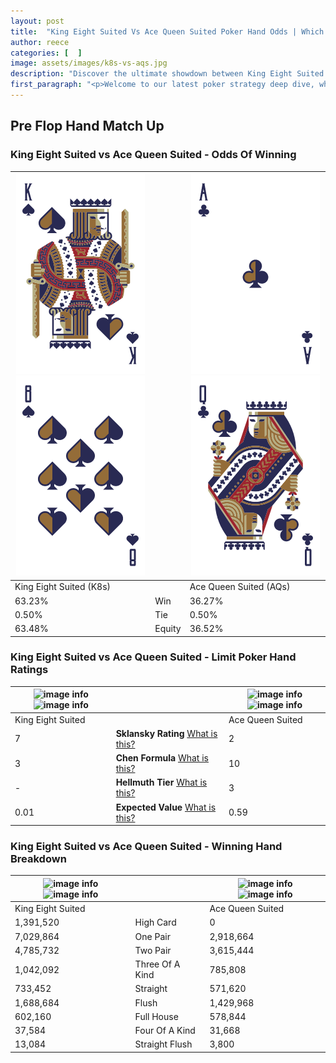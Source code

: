 ```yaml
---
layout: post
title:  "King Eight Suited Vs Ace Queen Suited Poker Hand Odds | Which Is The Better Hand In Poker? A Complete Guide"
author: reece
categories: [  ]
image: assets/images/k8s-vs-aqs.jpg
description: "Discover the ultimate showdown between King Eight Suited and Ace Queen Suited in poker! Uncover the odds, strategies, and scenarios where one hand triumphs over the other. Get ready to up your poker game with this thrilling analysis."
first_paragraph: "<p>Welcome to our latest poker strategy deep dive, where we're pitting two distinct hands against each other in a high-stakes showdown: King Eight Suited vs Ace Queen Suited.</p><p>In the dynamic world of poker, every decision counts, and knowing which hand holds the upper hand is key to your success at the table.</p><p>In this article, we'll dissect these two hands, explore the scenarios where one dominates the other, and equip you with the knowledge to make strategic choices that can tip the odds in your favor.</p><p>Get ready to unravel the intriguing dynamics of these poker hands and elevate your game to new heights.</p>"
---
```




[comment]: # (sp0)

## Pre Flop Hand Match Up

<div class="table hand-ratings" markdown="1"> 



### King Eight Suited vs Ace Queen Suited - Odds Of Winning


    
| ![image info](assets/images/hand1/k.png) ![image info](assets/images/hand1/8.png) |  | ![image info](assets/images/hand2/a.png) ![image info](assets/images/hand2/q.png) |
| -------- | -------- | -------- |
| King Eight Suited (K8s) |  | Ace Queen Suited (AQs) |
| 63.23% | Win | 36.27% |
| 0.50% | Tie | 0.50% |
| 63.48% | Equity | 36.52% |




[comment]: # (sp1)



### King Eight Suited vs Ace Queen Suited - Limit Poker Hand Ratings


    
| ![image info](https://www.riverpairs.com/assets/images/hand1/k.png) ![image info](https://www.riverpairs.com/assets/images/hand1/8.png) |  | ![image info](https://www.riverpairs.com/assets/images/hand2/a.png) ![image info](https://www.riverpairs.com/assets/images/hand2/q.png) |
| -------- | -------- | -------- |
| King Eight Suited |  | Ace Queen Suited |
| 7 | **Sklansky Rating** [What is this?](/sklansky-rating-explained) | 2 |
| 3 | **Chen Formula** [What is this?](/chen-formula-explained) | 10 |
| - | **Hellmuth Tier** [What is this?](/Hellmuth-tier-explained) | 3 |
| 0.01 | **Expected Value** [What is this?](/expected-value-explained) | 0.59 |




[comment]: # (sp2)



### King Eight Suited vs Ace Queen Suited - Winning Hand Breakdown


    
| ![image info](https://www.riverpairs.com/assets/images/hand1/k.png) ![image info](https://www.riverpairs.com/assets/images/hand1/8.png) |  | ![image info](https://www.riverpairs.com/assets/images/hand2/a.png) ![image info](https://www.riverpairs.com/assets/images/hand2/q.png) |
| -------- | -------- | -------- |
| King Eight Suited |  | Ace Queen Suited |
| 1,391,520 | High Card | 0 |
| 7,029,864 | One Pair | 2,918,664 |
| 4,785,732 | Two Pair | 3,615,444 |
| 1,042,092 | Three Of A Kind | 785,808 |
| 733,452 | Straight | 571,620 |
| 1,688,684 | Flush | 1,429,968 |
| 602,160 | Full House | 578,844 |
| 37,584 | Four Of A Kind | 31,668 |
| 13,084 | Straight Flush | 3,800 |




[comment]: # (sp3)



</div>

[comment]: # (sp4)



[comment]: # (sp5)


